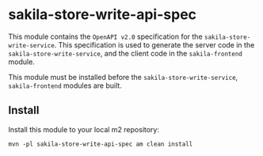 # sakila-store-write-api-spec

This module contains the `OpenAPI v2.0` specification for the `sakila-store-write-service`. 
This specification is used to generate the server code in the `sakila-store-write-service`,
and the client code in the `sakila-frontend` module.

This module must be installed before the `sakila-store-write-service`, `sakila-frontend`
modules are built.

## Install

Install this module to your local m2 repository:

`mvn -pl sakila-store-write-api-spec am clean install`
